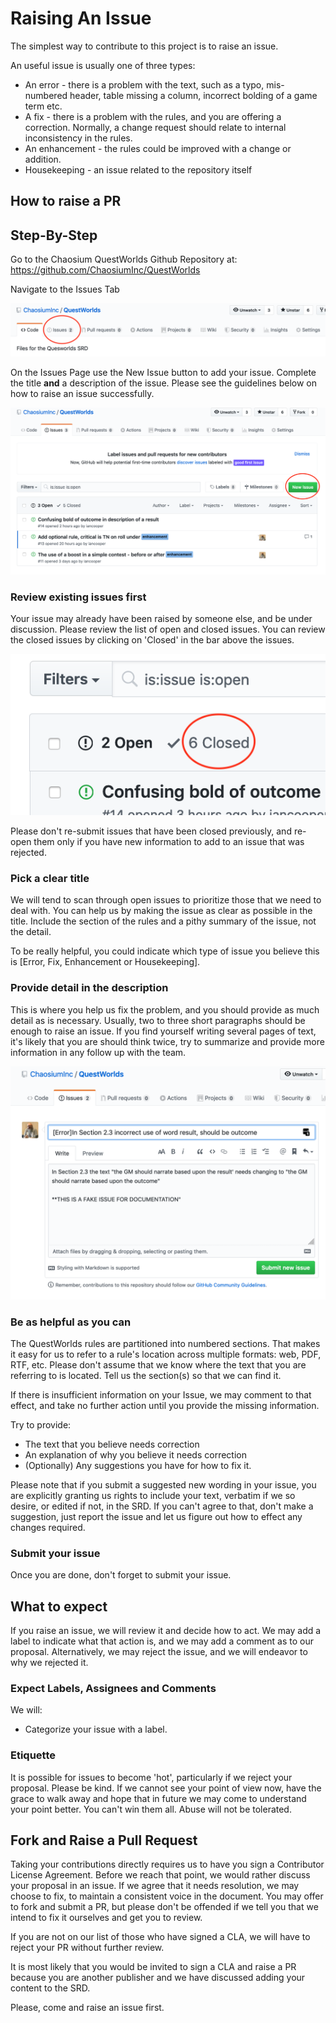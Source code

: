 # Raising An Issue

The simplest way to contribute to this project is to raise an issue.

An useful issue is usually one of three types:

* An error - there is a problem with the text, such as a typo, mis-numbered header, table missing a column, incorrect bolding of a game term etc.
* A fix - there is a problem with the rules, and you are offering a correction. Normally, a change request should relate to internal inconsistency in the rules.
* An enhancement - the rules could be improved with a change or addition.
* Housekeeping - an issue related to the repository itself

## How to raise a PR

## Step-By-Step

 Go to the Chaosium QuestWorlds Github Repository at: https://github.com/ChaosiumInc/QuestWorlds

 Navigate to the Issues Tab

![Issues Tab](images/issues_tab.png)

 On the Issues Page use the New Issue button to add your issue. Complete the title **and** a description of the issue. Please see the guidelines below on how to raise an issue successfully.

![Issues Tab](images/new_issue.png)

### Review existing issues first

Your issue may already have been raised by someone else, and be under discussion. Please review the list of open and closed issues. You can review the closed issues by clicking on 'Closed' in the bar above the issues.

![Issues Tab](images/closed_issues.png)

Please don't re-submit issues that have been closed previously, and re-open them only if you have new information to add to an issue that was rejected.

### Pick a clear title

We will tend to scan through open issues to prioritize those that we need to deal with. You can help us by making the issue as clear as possible in the title. Include the section of the rules and a pithy summary of the issue, not the detail.

To be really helpful, you could indicate which type of issue you believe this is [Error, Fix, Enhancement or Housekeeping].

### Provide detail in the description

This is where you help us fix the problem, and you should provide as much detail as is necessary. Usually, two to three short paragraphs should be enough to raise an issue. If you find yourself writing several pages of text, it's likely that you are should think twice, try to summarize and provide more information in any follow up with the team.

![Issues Tab](images/create_issue.png)

### Be as helpful as you can

The QuestWorlds rules are partitioned into numbered sections. That makes it easy for us to refer to a rule's location across multiple formats: web, PDF, RTF, etc. Please don't assume that we know where the text that you are referring to is located. Tell us the section(s) so that we can find it.

If there is insufficient information on your Issue, we may comment to that effect, and take no further action until you provide the missing information.

Try to provide:

* The text that you believe needs correction
* An explanation of why you believe it needs correction
* (Optionally) Any suggestions you have for how to fix it.

Please note that if you submit a suggested new wording in your issue, you are explicitly granting us rights to include your text, verbatim if we so desire, or edited if not, in the SRD. If you can't agree to that, don't make a suggestion, just report the issue and let us figure out how to effect any changes required.

### Submit your issue

Once you are done, don't forget to submit your issue.

## What to expect

If you raise an issue, we will review it and decide how to act. We may add a label to indicate what that action is, and we may add a comment as to our proposal. Alternatively, we may reject the issue, and we will endeavor to  why we rejected it.

### Expect Labels, Assignees and Comments

We will:

* Categorize your issue with a label.

### Etiquette

It is possible for issues to become 'hot', particularly if we reject your proposal. Please be kind. If we cannot see your point of view now, have the grace to walk away and hope that in future we may come to understand your point better. You can't win them all. Abuse will not be tolerated.

## Fork and Raise a Pull Request

Taking your contributions directly requires us to have you sign a Contributor License Agreement. Before we reach that point, we would rather discuss your proposal in an issue. If we agree that it needs resolution, we may choose to fix, to maintain a consistent voice in the document. You may offer to fork and submit a PR, but please don't be offended if we tell you that we intend to fix it ourselves and get you to review.

If you are not on our list of those who have signed a CLA, we will have to reject your PR without further review.

It is most likely that you would be invited to sign a CLA and raise a PR because you are another publisher and we have discussed adding your content to the SRD.

Please, come and raise an issue first.

